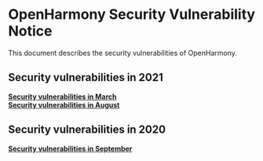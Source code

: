 # OpenHarmony Security Vulnerability Notice

This document describes the security vulnerabilities of OpenHarmony.

## Security vulnerabilities in 2021
 **[Security vulnerabilities in March](https://gitee.com/openharmony/security/blob/master/en/security-disclosure/2021/2021-03.md)**  
 **[Security vulnerabilities in August](https://gitee.com/openharmony/security/blob/master/en/security-disclosure/2021/2021-08.md)** 

## Security vulnerabilities in 2020
 **[Security vulnerabilities in September](https://gitee.com/openharmony/security/blob/master/en/security-disclosure/2020/2020-09.md)** 
